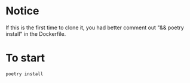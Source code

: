 # Notice
If this is the first time to clone it, you had better comment out "&& poetry install" in the Dockerfile.

# To start
```
poetry install
```